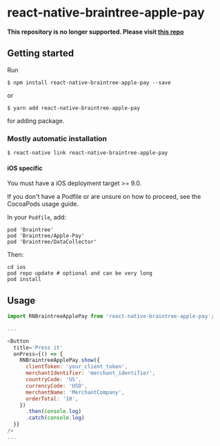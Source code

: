 
# react-native-braintree-apple-pay

**This repository is no longer supported. Please visit [this repo](https://github.com/digital-design-nyc/react-native-braintree-apple-pay)**

## Getting started

Run 

`$ npm install react-native-braintree-apple-pay --save`

or

`$ yarn add react-native-braintree-apple-pay`

for adding package.

### Mostly automatic installation

`$ react-native link react-native-braintree-apple-pay`


#### iOS specific

You must have a iOS deployment target >= 9.0.

If you don't have a Podfile or are unsure on how to proceed, see the CocoaPods usage guide.

In your `Podfile`, add:

```
pod 'Braintree'
pod 'Braintree/Apple-Pay'
pod 'Braintree/DataCollector'
```

Then:

```
cd ios
pod repo update # optional and can be very long
pod install
```

## Usage
```javascript
import RNBraintreeApplePay from 'react-native-braintree-apple-pay';

...

<Button
  title='Press it'
  onPress={() => {
    RNBraintreeApplePay.show({
      clientToken: 'your_client_token',
      merchantIdentifier: 'merchant_identifier',
      countryCode: 'US',
      currencyCode: 'USD',
      merchantName: 'MerchantCompany',
      orderTotal: '10',
    })
      .then(console.log)
      .catch(console.log)
  }}
/>
...

```
  
